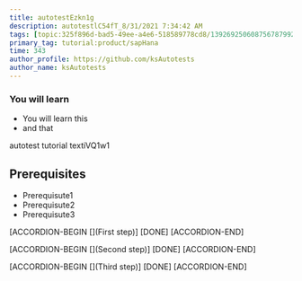 ```yaml
---
title: autotestEzkn1g
description: autotestlC54fT_8/31/2021 7:34:42 AM
tags: [topic:325f896d-bad5-49ee-a4e6-518589778cd8/139269250608756787992873,products:tech/73554900100700000996,tutorial:experience/advanced]
primary_tag: tutorial:product/sapHana
time: 343
author_profile: https://github.com/ksAutotests
author_name: ksAutotests
---
```

### You will learn
- You will learn this
- and that

autotest tutorial textiVQ1w1

## Prerequisites
- Prerequisute1
- Prerequisute2
- Prerequisute3

[ACCORDION-BEGIN [](First step)]
[DONE]
[ACCORDION-END]

[ACCORDION-BEGIN [](Second step)]
[DONE]
[ACCORDION-END]

[ACCORDION-BEGIN [](Third step)]
[DONE]
[ACCORDION-END]

